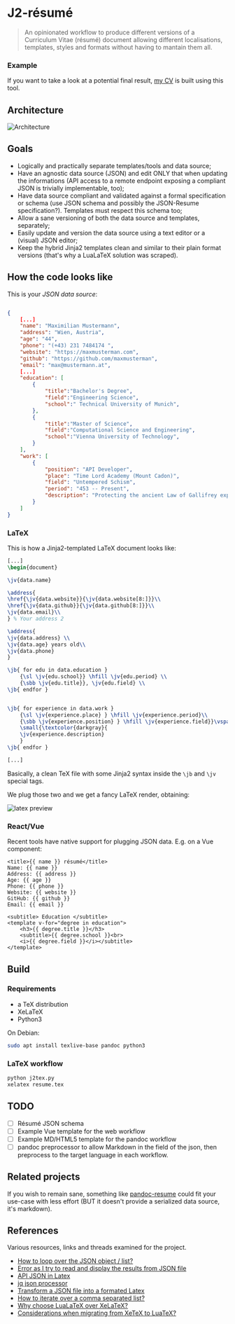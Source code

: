 # J2-résumé

> An opinionated workflow to produce different versions of a Curriculum Vitae (résumé) document allowing different localisations, templates, styles and formats without having to mantain them all.

### Example

If you want to take a look at a potential final result, [my CV](http://avivace.com/cv.pdf) is built using this tool.

## Architecture

![Architecture](.meta/flow.svg)


## Goals

- Logically and practically separate templates/tools and data source;
- Have an agnostic data source (JSON) and edit ONLY that when updating the informations (API access to a remote endpoint exposing a compliant JSON is trivially implementable, too);
- Have data source compliant and validated against a formal specification or schema (use JSON schema and possibly the JSON-Resume specification?). Templates must respect this schema too;
- Allow a sane versioning of both the data source and templates, separately;
- Easily update and version the data source using a text editor or a (visual) JSON editor;
- Keep the hybrid Jinja2 templates clean and similar to their plain format versions (that's why a LuaLaTeX solution was scraped).

## How the code looks like

This is your *JSON data source*:

```json

{
    [...]
    "name": "Maximilian Mustermann",
    "address": "Wien, Austria",
    "age": "44",
    "phone": "(+43) 231 7484174 ",
    "website": "https://maxmusterman.com",
    "github": "https://github.com/maxmusterman",
    "email": "max@mustermann.at",
    [...]
    "education": [
        {
            "title":"Bachelor's Degree",
            "field":"Engineering Science",
            "school":" Technical University of Munich",
        },
        {
            "title":"Master of Science",
            "field":"Computational Science and Engineering",
            "school":"Vienna University of Technology",
        }
    ],
    "work": [
        {
            "position": "API Developer",
            "place": "Time Lord Academy (Mount Cadon)",
            "field": "Untempered Schism",
            "period": "453 -- Present",
            "description": "Protecting the ancient Law of Gallifrey exposing time-travel-as-a-service. Implementing psychic paper proof authentication protocol."
        }
    ]
}
```

### LaTeX

This is how a Jinja2-templated LaTeX document looks like:

```tex
[...]
\begin{document}

\jv{data.name}

\address{ 
\href{\jv{data.website}}{\jv{data.website[8:]}}\\ 
\href{\jv{data.github}}{\jv{data.github[8:]}}\\
\jv{data.email}\\ 
} % Your address 2

\address{
\jv{data.address} \\
\jv{data.age} years old\\
\jv{data.phone}
}

\jb{ for edu in data.education }
    {\sl \jv{edu.school}} \hfill \jv{edu.period} \\ 
    {\sbb \jv{edu.title}}, \jv{edu.field} \\
\jb{ endfor }


\jb{ for experience in data.work }
    {\sl \jv{experience.place} } \hfill \jv{experience.period}\\
    {\sbb \jv{experience.position} } \hfill \jv{experience.field}}\vspace{4pt} \\
    \small{\textcolor{darkgray}{
    \jv{experience.description}
    }
\jb{ endfor }

[...]
```

Basically, a clean TeX file with some Jinja2 syntax inside the `\jb` and `\jv` special tags.

We plug those two and we get a fancy LaTeX render, obtaining:

<img src=".meta/pdf_sample.png" alt="latex preview">

### React/Vue

Recent tools have native support for plugging JSON data.
E.g. on a Vue component:

```
<title>{{ name }} résumé</title>
Name: {{ name }}
Address: {{ address }}
Age: {{ age }}
Phone: {{ phone }}
Website: {{ website }}
GitHub: {{ github }}
Email: {{ email }} 

<subtitle> Education </subtitle>
<template v-for="degree in education">
    <h3>{{ degree.title }}</h3>
    <subtitle>{{ degree.school }}<br>
    <i>{{ degree.field }}</i></subtitle>
</template>
```

## Build

### Requirements

- a TeX distribution
- XeLaTeX
- Python3

On Debian:

```bash
sudo apt install texlive-base pandoc python3
```

### LaTeX workflow

```bash
python j2tex.py
xelatex resume.tex
```

## TODO

- [ ] Résumé JSON schema
- [ ] Example Vue template for the web workflow
- [ ] Example MD/HTML5 template for the pandoc workflow
- [ ] pandoc preprocessor to allow Markdown in the field of the json, then preprocess to the target language in each workflow.

## Related projects

If you wish to remain sane, something like [pandoc-resume](https://github.com/mszep/pandoc_resume) could fit your use-case with less effort (BUT it doesn't provide a serialized data source, it's markdown).

## References

Various resources, links and threads examined for the project.

- [How to loop over the JSON object / list?](https://tex.stackexchange.com/questions/489417/how-to-loop-over-the-json-object-list)
- [Error as I try to read and display the results from JSON file](https://tex.stackexchange.com/questions/489395/error-as-i-try-to-read-and-display-the-results-from-json-file/489397#489397)
- [API JSON in Latex](https://tex.stackexchange.com/questions/272401/api-json-in-latex)
- [jq json processor](https://stedolan.github.io/jq/manual/)
- [Transform a JSON file into a formated Latex](https://groups.google.com/forum/#!topic/pandoc-discuss/VBHwMj6IVOY)
- [How to iterate over a comma separated list?](https://tex.stackexchange.com/questions/159118/how-to-iterate-over-a-comma-separated-list)
- [Why choose LuaLaTeX over XeLaTeX?](https://tex.stackexchange.com/questions/126206/why-choose-lualatex-over-xelatex)
- [Considerations when migrating from XeTeX to LuaTeX?](https://tex.stackexchange.com/questions/23598/considerations-when-migrating-from-xetex-to-luatex)
